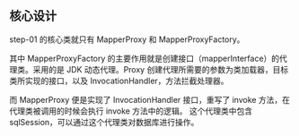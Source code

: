 ## 核心设计
step-01 的核心类就只有 MapperProxy 和 MapperProxyFactory。

其中 MapperProxyFactory 的主要作用就是创建接口（mapperInterface）的代理类。采用的是 JDK 动态代理。Proxy 创建代理所需要的参数为类加载器，目标类所实现的接口，以及 InvocationHandler，方法拦截处理器。

而 MapperProxy 便是实现了 InvocationHandler 接口，重写了 invoke 方法，在代理类被调用的时候会执行 invoke 方法中的逻辑。 
这个代理类中包含 sqlSession，可以通过这个代理类对数据库进行操作。